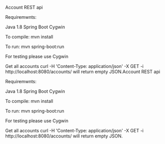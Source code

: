 Account REST api

Requiremwnts:

Java 1.8
Spring Boot
Cygwin

To compile: mvn install

To run: mvn spring-boot:run

For testing please use Cygwin

Get all accounts
curl -H 'Content-Type: application/json' -X GET -i http://localhost:8080/accounts/ will return empty JSON.Account REST api

Requiremwnts:

Java 1.8
Spring Boot
Cygwin

To compile: mvn install

To run: mvn spring-boot:run

For testing please use Cygwin

Get all accounts
curl -H 'Content-Type: application/json' -X GET -i http://localhost:8080/accounts/ will return empty JSON.